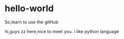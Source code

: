 # hello-world
So,learn to use the gitHub


hi,guys
  zz here,nice to meet you.
  i like python language
  
